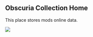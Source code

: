 ## Obscuria Collection Home
This place stores mods online data.

<a href="https://discord.gg/jSHHJSUWdY"><img src="animations.svg"></a>
